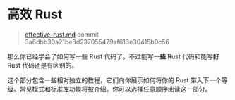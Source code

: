 # 高效 Rust

> [effective-rust.md](https://github.com/rust-lang/rust/blob/master/src/doc/book/effective-rust.md)
> commit 3a6dbb30a21be8d237055479af613e30415b0c56

那么你已经学会了如何写一些 Rust 代码了。不过能写**一些** Rust 代码和能写**好** Rust 代码还是有区别的。

这个部分包含一些相对独立的教程，它们向你展示如何将你的 Rust 带入下一个等级。常见模式和标准库功能将被介绍。你可以选择任意顺序阅读这一部分。
